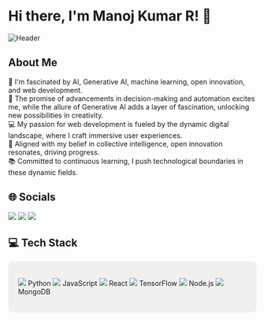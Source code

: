# Hi there, I'm Manoj Kumar R! 👋

![Header](https://img.com/header_image.jpg)

## About Me

🧠 I'm fascinated by AI, Generative AI, machine learning, open innovation, and web development.  
🤖 The promise of advancements in decision-making and automation excites me, while the allure of Generative AI adds a layer of fascination, unlocking new possibilities in creativity.  
💻 My passion for web development is fueled by the dynamic digital landscape, where I craft immersive user experiences.  
🚀 Aligned with my belief in collective intelligence, open innovation resonates, driving progress.  
📚 Committed to continuous learning, I push technological boundaries in these dynamic fields.

## 🌐 Socials

[<img src="https://img.icons8.com/color/48/000000/instagram-new.png"/>](https://www.instagram.com/your_instagram)
[<img src="https://img.icons8.com/color/48/000000/linkedin.png"/>](https://www.linkedin.com/in/your_linkedin)
[<img src="https://img.icons8.com/color/48/000000/twitter--v1.png"/>](https://www.twitter.com/your_twitter)

## 💻 Tech Stack

<div style="background-color: #f0f0f0; padding: 20px; border-radius: 10px;">

[<img src="https://img.icons8.com/color/48/000000/python.png"/>](#) Python
[<img src="https://img.icons8.com/color/48/000000/javascript.png"/>](#) JavaScript
[<img src="https://img.icons8.com/color/48/000000/react-native.png"/>](#) React
[<img src="https://img.icons8.com/color/48/000000/tensorflow.png"/>](#) TensorFlow
[<img src="https://img.icons8.com/color/48/000000/nodejs.png"/>](#) Node.js
[<img src="https://img.icons8.com/color/48/000000/mongodb.png"/>](#) MongoDB

</div>
